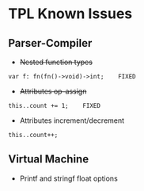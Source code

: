 # TPL Known Issues

## Parser-Compiler

* ~~Nested function types~~
```
var f: fn(fn()->void)->int;    FIXED
```

* ~~Attributes op-assign~~
```
this..count += 1;    FIXED
```

* Attributes increment/decrement
```
this..count++;
```

## Virtual Machine

* Printf and stringf float options

